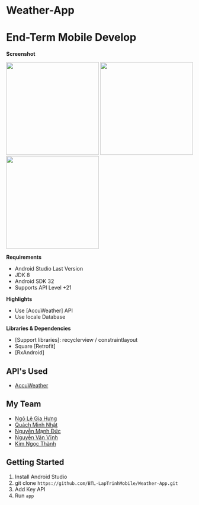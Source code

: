 # Weather-App
# End-Term Mobile Develop

**Screenshot**

[<img src="https://i.ibb.co/4PyRWSc/Screenshot-20220627-020429.png" width=250>](https://i.ibb.co/4PyRWSc/Screenshot-20220627-020429.png)
[<img src="https://i.ibb.co/0ydvdkH/Screenshot-20220627-020657.png" width=250>](https://i.ibb.co/0ydvdkH/Screenshot-20220627-020657.png)
[<img src="https://i.ibb.co/St68qck/Screenshot-20220627-031454.png" width=250>](https://i.ibb.co/St68qck/Screenshot-20220627-031454.png)

**Requirements**
- Android Studio Last Version
- JDK 8
- Android SDK 32
- Supports API Level +21

**Highlights**
- Use [AccuWeather] API
- Use locale Database


**Libraries & Dependencies**
- [Support libraries]: recyclerview / constraintlayout
- Square [Retrofit]
- [RxAndroid]

## API's Used
- [AccuWeather]([https://openweathermap.org/api](https://developer.accuweather.com/))

## My Team
* [Ngô Lê Gia Hưng ](https://www.facebook.com/Ryn.super)
* [Quách Minh Nhật ](https://www.facebook.com/rum.quach.3)
* [Nguyễn Mạnh Đức ](https://www.facebook.com/taurusfbi04)
* [Nguyễn Văn Vĩnh ](https://www.facebook.com/vinh2310)
* [Kim Ngọc Thành ](https://www.facebook.com/profile.php?id=100012373143221)


## Getting Started
1. Install Android Studio
2. git clone `https://github.com/BTL-LapTrinhMobile/Weather-App.git`
5. Add Key API
6. Run `app`

